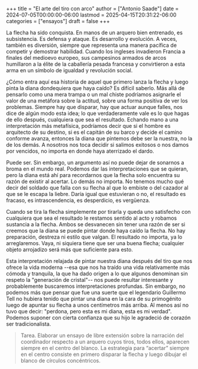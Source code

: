 +++
title = "El arte del tiro con arco"
author = ["Antonio Saade"]
date = 2024-07-05T00:00:00-06:00
lastmod = 2025-04-15T20:31:22-06:00
categories = ["ensayos"]
draft = false
+++

La flecha ha sido conquista. En manos de un arquero bien entrenado, es subsistencia. Es defensa y ataque. Es desarrollo y evolución. A veces, también es diversión, siempre que representa una manera pacífica de competir y demostrar habilidad. Cuando los ingleses invadieron Francia a finales del medioevo europeo, sus campesinos armados de arcos humillaron a la élite de la caballería pesada francesa y convirtieron a esta arma en un símbolo de igualdad y revolución social.

¿Cómo entra aquí esa historia de aquel que primero lanza la flecha y luego pinta la diana dondequiera que haya caído? Es difícil saberlo. Más allá de pensarlo como una mera trampa o un mal chiste podríamos asignarle el valor de una metáfora sobre la actitud, sobre una forma positiva de ver los problemas. Siempre hay que disparar, hay que actuar aunque falles, nos dice de algún modo esta idea; lo que verdaderamente vale es lo que hagas de ello después, cualquiera que sea el resultado. Echando mano a una interpretación más metafísica, podríamos decir que si el hombre es arquitecto de su destino, si es el capitán de su barco y decide el camino conforme avanza, entonces la diana que pintemos debe ser la nuestra, no la de los demás. A nosotros nos toca decidir si salimos exitosos o nos damos por vencidos, no importa en donde haya aterrizado el dardo.

Puede ser. Sin embargo, un argumento así no puede dejar de sonarnos a broma en el mundo real. Podemos dar las interpretaciones que se quieran, pero la diana está ahí para recordarnos que la flecha solo encuentra su razón de existir al acertar. Lo demás no importa. No tenemos mucho qué decir del soldado que falla con su flecha al que lo embiste o del cazador al que se le escapa la liebre. Daría igual que estuvieran o no, el resultado es fracaso, es intrascendencia, es desperdicio, es vergüenza.

Cuando se tira la flecha simplemente por tirarla y queda uno satisfecho con cualquiera que sea el resultado le restamos sentido al acto y robamos sustancia a la flecha. Ambos se desvanecen sin tener una razón de ser si creemos que la diana se puede pintar donde haya caído la flecha. No hay preparación, destreza ni estilo que valgan. El resultado no importa, ya lo arreglaremos. Vaya, ni siquiera tiene que ser una buena flecha; cualquier objeto arrojadizo será más que suficiente para esto.

Esta interpretación relajada de pintar nuestra diana después del tiro que nos ofrece la vida moderna --esa que nos ha traído una vida relativamente más cómoda y tranquila, la que ha dado origen a lo que algunos denominan sin respeto la "generación de cristal"-- nos puede resultar interesante y probablemente buscaremos interpretaciones profundas. Sin embargo, no podemos más que pensar que fue una suerte que el legendario Guillermo Tell no hubiera tenido que pintar una diana en la cara de su primogénito luego de apuntar su flecha a unos centímetros más arriba. Al menos así no tuvo que decir: "perdona, pero esta es mi diana, esta es mi verdad". Podemos suponer con cierta confianza que su hijo le agradeció de corazón ser tradicionalista.

> Tarea. Elaborar un ensayo de libre extensión sobre la narración del coordinador respecto a un arquero cuyos tiros, todos ellos, aparecen siempre en el centro del blanco. La estrategia para “acertar” siempre en el centro consiste en primero disparar la flecha y luego dibujar el blanco de círculos concéntricos.
